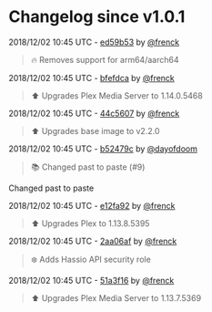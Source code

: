 # Changelog since v1.0.1

2018/12/02 10:45 UTC - [ed59b53](https://github.com/hassio-addons/addon-plex/commit/ed59b5393cac52bc6cc40624449593c664dce2a5) by [@frenck](https://github.com/frenck)
> :fire: Removes support for arm64/aarch64 

2018/12/02 10:45 UTC - [bfefdca](https://github.com/hassio-addons/addon-plex/commit/bfefdca6a4ba4fb23dbfb95fcdc139c818a4aeda) by [@frenck](https://github.com/frenck)
> :arrow_up: Upgrades Plex Media Server to 1.14.0.5468 

2018/12/02 10:45 UTC - [44c5607](https://github.com/hassio-addons/addon-plex/commit/44c5607e66667f8f6d2253d73715ca8136ce8788) by [@frenck](https://github.com/frenck)
> :arrow_up: Upgrades base image to v2.2.0 

2018/12/02 10:45 UTC - [b52479c](https://github.com/hassio-addons/addon-plex/commit/b52479c1d0f8a7d6be16a594ec08164c8e220ba6) by [@dayofdoom](https://github.com/dayofdoom)
> :books: Changed past to paste (#9)

Changed past to paste 

2018/12/02 10:45 UTC - [e12fa92](https://github.com/hassio-addons/addon-plex/commit/e12fa92a657c9bf876923c11573d662bcdea2c70) by [@frenck](https://github.com/frenck)
> :arrow_up: Upgrades Plex to 1.13.8.5395 

2018/12/02 10:45 UTC - [2aa06af](https://github.com/hassio-addons/addon-plex/commit/2aa06af158a4837a57f3c22fa8aa4997548d35fc) by [@frenck](https://github.com/frenck)
> :snowflake: Adds Hassio API security role 

2018/12/02 10:45 UTC - [51a3f16](https://github.com/hassio-addons/addon-plex/commit/51a3f16e1513ba5311edd898b800c87a5674f17d) by [@frenck](https://github.com/frenck)
> :arrow_up: Upgrades Plex Media Server to 1.13.7.5369 


